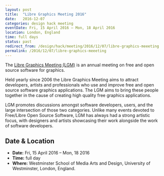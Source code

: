 ```yaml
---
layout: post
title:  "Libre Graphics Meeting 2016"
date:   2016-12-07
categories: design hack meeting
eventDate: Fri, 15 April 2016 – Mon, 18 April 2016
location: London, England
time: full days
status: past
redirect_from: /design/hack/meeting/2016/12/07/libre-graphics-meeeting.html
permalink: /2016/12/07/libre-graphics-meeeting
---
```


The [Libre Graphics Meeting (LGM)](http://libregraphicsmeeting.org/2016/) is an annual meeting on free and open source software for graphics.

Held yearly since 2006 the Libre Graphics Meeting aims to attract developers, artists and professionals who use and improve free and open source software graphics applications. The LGM aims to bring these people together in the cause of creating high quality free graphics applications.

LGM promotes discussions amongst software developers, users, and the large intersection of those two categories. Unlike many events devoted to Free/Libre Open Source Software, LGM has always had a strong artistic focus, with designers and artists showcasing their work alongside the work of software developers.

## Date & Location

- **Date:** Fri, 15 April 2016 – Mon, 18 2016
- **Time:** full day
- **Where:** Westminster School of Media Arts and Design, University of Westminster, London, England.
